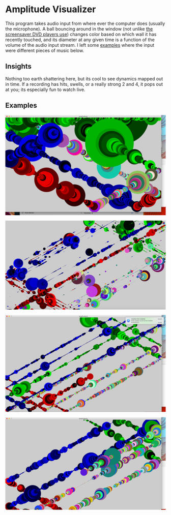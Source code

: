 # Amplitude Visualizer

This program takes audio input from where ever the computer does (usually the microphone). A ball bouncing around in the window (not unlike [the screensaver DVD players use](https://www.youtube.com/watch?v=QOtuX0jL85Y)) changes color based on which wall it has recently touched, and its diameter at any given time is a function of the volume of the audio input stream. I left some [examples](https://github.com/KLaFleur/Amplitude-Vis#examples) where the input were different pieces of music below.

## Insights

Nothing too earth shattering here, but its cool to see dynamics mapped out in time. If a recording has hits, swells, or a really strong 2 and 4, it pops out at you; its especially fun to watch live.

## Examples 



![](screenshots/Ex1.png) 

![](screenshots/ex2.png)

![](screenshots/ex4.png)

![](screenshots/e3.png)

